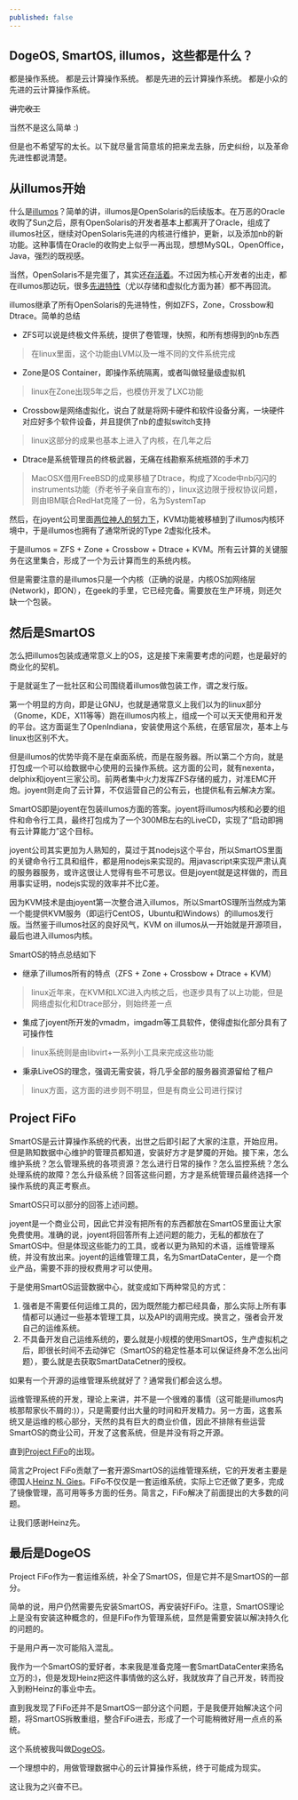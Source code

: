 ```yaml
---
published: false
---
```


## DogeOS, SmartOS, illumos，这些都是什么？

都是操作系统。
都是云计算操作系统。
都是先进的云计算操作系统。
都是小众的先进的云计算操作系统。

~~讲完收工~~

当然不是这么简单 :)

但是也不希望写的太长。以下就尽量言简意垓的把来龙去脉，历史纠纷，以及革命先进性都说清楚。

## 从illumos开始

什么是[illumos](http://www.illumos.org)？简单的讲，illumos是OpenSolaris的后续版本。在万恶的Oracle收购了Sun之后，原有OpenSolaris的开发者基本上都离开了Oracle，组成了illumos社区，继续对OpenSolaris先进的内核进行维护，更新，以及添加nb的新功能。这种事情在Oracle的收购史上似乎一再出现，想想MySQL，OpenOffice，Java，强烈的既视感。

当然，OpenSolaris不是完蛋了，其实还[存活着](http://solaris.java.net/)。不过因为核心开发者的出走，都在illumos那边玩，很多[先进特性]()（尤以存储和虚拟化方面为甚）都不再回流。

illumos继承了所有OpenSolaris的先进特性，例如ZFS，Zone，Crossbow和Dtrace。简单的总结

* ZFS可以说是终极文件系统，提供了卷管理，快照，和所有想得到的nb东西
> 在linux里面，这个功能由LVM以及一堆不同的文件系统完成
* Zone是OS Container，即操作系统隔离，或者叫做轻量级虚拟机
> linux在Zone出现5年之后，也模仿开发了LXC功能
* Crossbow是网络虚拟化，说白了就是将网卡硬件和软件设备分离，一块硬件对应好多个软件设备，并且提供了nb的虚拟switch支持
> linux这部分的成果也基本上进入了内核，在几年之后
* Dtrace是系统管理员的终极武器，无痛在线勘察系统瓶颈的手术刀
> MacOSX借用FreeBSD的成果移植了Dtrace，构成了Xcode中nb闪闪的instruments功能（乔老爷子亲自宣布的），linux这边限于授权协议问题，则由IBM联合RedHat克隆了一份，名为SystemTap

然后，在joyent公司里面[两位神人的努力下]()，KVM功能被移植到了illumos内核环境中，于是illumos也拥有了通常所说的Type 2虚拟化技术。

于是illumos = ZFS + Zone + Crossbow + Dtrace + KVM。所有云计算的关键服务在这里集合，形成了一个为云计算而生的系统内核。

但是需要注意的是illumos只是一个内核（正确的说是，内核OS加网络层(Network)，即ON），在geek的手里，它已经完备。需要放在生产环境，则还欠缺一个包装。

## 然后是SmartOS

怎么把illumos包装成通常意义上的OS，这是接下来需要考虑的问题，也是最好的商业化的契机。

于是就诞生了一批社区和公司围绕着illumos做包装工作，谓之发行版。

第一个明显的方向，即是让GNU，也就是通常意义上我们以为的linux部分（Gnome，KDE，X11等等）跑在illumos内核上，组成一个可以天天使用和开发的平台。这方面诞生了OpenIndiana，安装使用这个系统，在感官层次，基本上与linux也区别不大。

但是illumos的优势毕竟不是在桌面系统，而是在服务器。所以第二个方向，就是打包成一个可以给数据中心使用的云操作系统。这方面的公司，就有nexenta，delphix和joyent三家公司。前两者集中火力发挥ZFS存储的威力，对准EMC开炮。joyent则走向了云计算，不仅运营自己的公有云，也提供私有云解决方案。

SmartOS即是joyent在包装illumos方面的答案。joyent将illumos内核和必要的组件和命令行工具，最终打包成为了一个300MB左右的LiveCD，实现了“启动即拥有云计算能力”这个目标。

joyent公司其实更加为人熟知的，莫过于其nodejs这个平台，所以SmartOS里面的关键命令行工具和组件，都是用nodejs来实现的。用javascript来实现严肃认真的服务器服务，或许这很让人觉得有些不可思议。但是joyent就是这样做的，而且用事实证明，nodejs实现的效率并不比C差。

因为KVM技术是由joyent第一次整合进入illumos，所以SmartOS理所当然成为第一个能提供KVM服务（即运行CentOS，Ubuntu和Windows）的illumos发行版。当然鉴于illumos社区的良好风气，KVM on illumos从一开始就是开源项目，最后也进入illumos内核。

SmartOS的特点总结如下

* 继承了illumos所有的特点（ZFS + Zone + Crossbow + Dtrace + KVM）
> linux近年来，在KVM和LXC进入内核之后，也逐步具有了以上功能，但是网络虚拟化和Dtrace部分，则始终差一点
* 集成了joyent所开发的vmadm，imgadm等工具软件，使得虚拟化部分具有了可操作性
> linux系统则是由libvirt+一系列小工具来完成这些功能
* 秉承LiveOS的理念，强调无需安装，将几乎全部的服务器资源留给了租户
> linux方面，这方面的进步则不明显，但是有商业公司进行探讨

## Project FiFo

SmartOS是云计算操作系统的代表，出世之后即引起了大家的注意，开始应用。但是熟知数据中心维护的管理员都知道，安装好方才是梦魇的开始。接下来，怎么维护系统？怎么管理系统的各项资源？怎么进行日常的操作？怎么监控系统？怎么处理系统的故障？怎么升级系统？回答这些问题，方才是系统管理员最终选择一个操作系统的真正考察点。

SmartOS只可以部分的回答上述问题。

joyent是一个商业公司，因此它并没有把所有的东西都放在SmartOS里面让大家免费使用。准确的说，joyent将回答所有上述问题的能力，无私的都放在了SmartOS中。但是体现这些能力的工具，或者以更为熟知的术语，运维管理系统，并没有放出来。joyent的运维管理工具，名为SmartDataCenter，是一个商业产品，需要不菲的授权费用才可以使用。

于是使用SmartOS运营数据中心，就变成如下两种常见的方式：

1. 强者是不需要任何运维工具的，因为既然能力都已经具备，那么实际上所有事情都可以通过一些基本管理工具，以及API的调用完成。换言之，强者会开发自己的运维系统。
2. 不具备开发自己运维系统的，要么就是小规模的使用SmartOS，生产虚拟机之后，即很长时间不去动弹它（SmartOS的稳定性基本可以保证终身不怎么出问题），要么就是去获取SmartDataCetner的授权。

如果有一个开源的运维管理系统就好了？通常我们都会这么想。

运维管理系统的开发，理论上来讲，并不是一个很难的事情（这可能是illumos内核那帮家伙不屑的:)），只是需要付出大量的时间和开发精力。另一方面，这套系统又是运维的核心部分，天然的具有巨大的商业价值，因此不排除有些运营SmartOS的商业公司，开发了这套系统，但是并没有将之开源。

直到[Project FiFo](http://www.project-fifo.net)的出现。

简言之Project FiFo贡献了一套开源SmartOS的运维管理系统，它的开发者主要是德国人[Heinz N. Gies](https://github.com/Licenser)。FiFo不仅仅是一套运维系统，实际上它还做了更多，完成了镜像管理，高可用等多方面的任务。简言之，FiFo解决了前面提出的大多数的问题。

让我们感谢Heinz先。

## 最后是DogeOS

Project FiFo作为一套运维系统，补全了SmartOS，但是它并不是SmartOS的一部分。

简单的说，用户仍然需要先安装SmartOS，再安装好FiFo。注意，SmartOS理论上是没有安装这种概念的，但是FiFo作为管理系统，显然是需要安装以解决持久化的问题的。

于是用户再一次可能陷入混乱。

我作为一个SmartOS的爱好者，本来我是准备克隆一套SmartDataCenter来扬名立万的:)，但是发现Heinz把这件事情做的这么好，我就放弃了自己开发，转而投入到粉Heinz的事业中去。

直到我发现了FiFo还并不是SmartOS一部分这个问题，于是我便开始解决这个问题，将SmartOS拆散重组，整合FiFo进去，形成了一个可能稍微好用一点点的系统。

这个系统被我叫做[DogeOS](http://www.dogeos.net)。

一个理想中的，用做管理数据中心的云计算操作系统，终于可能成为现实。

这让我为之兴奋不已。